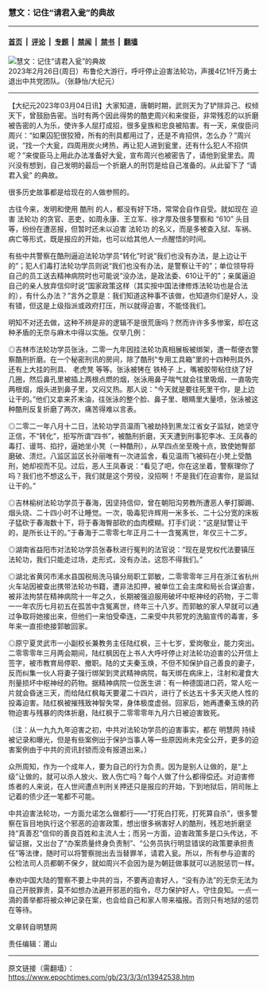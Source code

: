 ### 慧文：记住“请君入瓮”的典故

---

#### [首页](../../../..?n13942538) &nbsp;|&nbsp; [评论](../../../../../epoch-comment?n13942538) &nbsp;|&nbsp; [专题](../../../../../epoch-special?n13942538) &nbsp;|&nbsp; [禁闻](../../../../../epoch-news?n13942538) &nbsp;|&nbsp; [禁书](../../../../../books?n13942538) &nbsp;|&nbsp; [翻墙](https://github.com/gfw-breaker/nogfw/blob/master/README.md?n13942538)


<div><img alt="慧文：记住“请君入瓮”的典故" class="attachment-djy_600_400 size-djy_600_400 wp-post-image" src="https://i.epochtimes.com/assets/uploads/2023/02/id13938967-230226172836100731-600x400.jpg"/>
<div class="caption">
 2023年2月26日(周日）布鲁伦大游行，呼吁停止迫害法轮功，声援4亿1仟万勇士退出中共党团队。（张静怡/大纪元）
</div></div><hr/><div class="post_content" id="artbody" itemprop="articleBody">
 <!-- article content begin -->
 <p>
  【大纪元2023年03月04日讯】大家知道，唐朝时期，武则天为了铲除异己、权倾天下，曾鼓励告密。当时有两个因此得势的酷吏周兴和来俊臣，非常残忍的以折磨被告密的人为乐，使许多人屈打成招，很多皇族和忠良被陷害。有一天，来俊臣问周兴：“如果囚犯很狡猾，所有的刑具都用过了，还是不肯招供，怎么办？”周兴说，“找一个大瓮，四周用炭火烤热，再让犯人进到瓮里，还有什么犯人不招供呢？”来俊臣马上用此办法准备好大瓮，宣布周兴也被密告了，请他到瓮里去。周兴没有想到，自己发明的最后一个折磨人的刑罚是给自己准备的。从此留下了
  <ok href="https://www.epochtimes.com/gb/tag/%E2%80%9C%E8%AF%B7%E5%90%9B%E5%85%A5%E7%93%AE%E2%80%9D.html">
   “请君入瓮”
  </ok>
  的典故。
 </p>
 <div id="ar_bArticleContent_OuterFrame">
  <div class="ar_AuthorDate">
   <div class="ar_datesocial">
    <div class="ar_socialcounter">
     <div class="ar_articleContent" id="ar_bArticleContent">
      <p>
       很多历史故事都是给现在的人做参照的。
      </p>
      <p>
       古往今来，发明和使用
       <ok href="https://www.minghui.org/mh/glossary.html#38">
        酷刑
       </ok>
       的人，都没有好下场，常常会自作自受。就如现在
       <ok href="https://www.minghui.org/mh/glossary.html#37">
        迫害
       </ok>
       <ok href="https://www.epochtimes.com/gb/tag/%E6%B3%95%E8%BD%AE%E5%8A%9F.html">
        法轮功
       </ok>
       的贪官、恶吏，如周永康、王立军、徐才厚及很多警察和
       <ok href="https://www.minghui.org/mh/glossary.html#3">
        “610”
       </ok>
       头目等，纷纷在遭恶报，但暂时还未以迫害
       <ok href="https://www.epochtimes.com/gb/tag/%E6%B3%95%E8%BD%AE%E5%8A%9F.html">
        法轮功
       </ok>
       的名义，而是多被查入狱、车祸、病亡等形式，既是报应的开始，也可以给其他人一点醒悟的时间。
      </p>
      <p>
       有些中共警察在酷刑逼迫法轮功学员“转化”时说“我们也没有办法，是上边让干的”；犯人们毒打法轮功学员则说“我们也没有办法，是警察让干的”；单位领导将自己的员工送去精神病院时也可能说“没办法，是政法委、610让干的”；亲属逼迫自己的亲人放弃信仰时说“国家政策这样（其实按中国法律修炼法轮功也是合法的），有什么办法？”言外之意是：我们知道这种事不该做，也知道你们是好人，没有错，但这是上级指派或政府打压，所以就得迫害，不能怪我们。
      </p>
      <p>
       明知不对还去做，这种不辨是非的逻辑不是很荒唐吗？然而许许多多惨案，却在这种矛盾的无奈与麻木中得以实施。仅举几例：
      </p>
      <p>
       ◎吉林市法轮功学员张泳，二零一九年因挂法轮功真相展板被绑架，遭一帮便衣警察酷刑折磨。在一个秘密刑讯的房间，除了酷刑“专用工具箱”里的十四种刑具外，还有上大挂的刑具、
       <ok href="https://www.minghui.org/mh/glossary.html#29">
        老虎凳
       </ok>
       等等。张泳被铐在
       <ok href="https://www.minghui.org/mh/glossary.html#20">
        铁椅子
       </ok>
       上，嘴被胶带粘住绕了好几圈，然后鼻孔里被插上两根点燃的烟，张泳用鼻子喘气就会往里吸烟，一直吸完两根烟，烟头进到鼻子里，又闷又热。那人说：“今天就是要往死里干你，是上边让干的。”他们又拿来芥末油，往张泳的整个脸、鼻子里、眼睛里大量喷，张泳被这种酷刑反复折磨了两次，痛苦得难以言表。
      </p>
      <p>
       ◎二零二一年八月十二日，法轮功学员温雨飞被劫持到黑龙江省女子监狱，她坚守正信，不“转化”，拒写所谓“四书”，被酷刑折磨，天天遭到刑事犯李冰、王凤春的毒打、谩骂、掐拧，逼她坐小凳（一种酷刑），从早四点坐至晚十点，致使她臀部磨破、溃烂。八监区监区长孙丽唯有一次进监舍，看见温雨飞被码在小凳上受酷刑，她却视而不见。过后，恶人王凤春说：“看见了吧，你在这坐着，警察理你了吗？我们也不想这么干，我们就是这个劳役，没招啊！不是我们在迫害你，是监狱让干的。”
      </p>
      <p>
       ◎吉林榆树法轮功学员于春海，因坚持信仰，曾在朝阳沟劳教所遭恶人拳打脚踢、烟头烧、二十四小时不让睡觉。一次，吸毒犯许辉用一米多长、二十公分宽的床板子猛砍于春海数十下，将于春海臀部砍的血肉模糊。打手们说：“这是狱警让干的，是所长让干的。”于春海于二零零七年正月二十一含冤离世，年仅三十二岁。
      </p>
      <p>
       ◎湖南省益阳市对法轮功学员张春秋进行冤判的法官说：“现在是党权代法要镇压法轮功，我们只能走过场，走形式，没有办法，这怨不得我们。”
      </p>
      <p>
       ◎湖北省黄冈市浠水县国税局洗马镇分局职工郭敏，二零零零年三月在浙江省杭州火车站因被查出携带法轮功书籍，遭非法扣押，被单位工会主席和局长合谋迫害，被非法拘禁在精神病院十一年之久，长期被强迫服用破坏中枢神经的药物，于二零一一年农历七月初五在孤苦中含冤离世，终年三十八岁。而郭敏的家人早就可以通过争取将她接出来，但他们一来怕受牵连，二来受中共邪党的洗脑宣传的毒害，多年来一直拒绝接郭敏回家。
      </p>
      <p>
       ◎原宁夏灵武市一小副校长兼教务主任陆红枫，三十七岁，爱岗敬业，能力突出。二零零零年三月两会期间，陆红枫因在上书人大呼吁停止对法轮功迫害的公开信上签字，被市教育局停职、撤职。陆的丈夫秦玉焕，不但不知保护自己善良的妻子，反而纠集一伙人将妻子强行绑架到灵武精神病院，每天绑在病床上，注射和灌食大剂量损坏中枢神经的药物。据精神病院一位医生讲：有一种德国进口药，常人吃一片就会昏迷三天，而给陆红枫每天要灌二十四片，进行了长达五十多天灭绝人性的投毒迫害。陆红枫被摧残致神智失常，身体极度虚弱。回家后，她再遭秦玉焕的药物迫害与残暴的肉体折磨，陆红枫于二零零零年九月六日被迫害致死。
      </p>
      <p>
       （注：从一九九九年迫害之初，中共对法轮功学员的迫害事实，都在
       <ok href="https://www.minghui.org/mh/glossary.html#2">
        明慧网
       </ok>
       持续被记录和曝光，但是有些案例出于保护当事人等一些原因尚未完全公开，更多的迫害案例由于中共的资讯封锁而没有报道出来。）
      </p>
      <p>
       众所周知，作为一个成年人，要为自己的行为负责。因为是别人让做的，是“上级”让做的，就可以杀人放火、致人伤亡吗？每个人做了什么都得偿还。对迫害修炼者的人来说，在人世间遭点判刑关押还只是报应的开始，下到地狱后，阴司账上记着的债少还一笔都不可能。
      </p>
      <p>
       中共迫害法轮功，一方面允诺怎么做都行——“打死白打死，打死算自杀”，很多警察在盲目地执行这个邪恶的迫害政策，想出很多祸害好人的酷刑，残忍地折磨坚持“真善忍”信仰的善良百姓和主流人士；而另一方面，迫害政策多是口头传达，不留证据，又出台了“办案质量终身负责制”、“公务员执行明显错误的政策要承担责任”等法律，随时可以将警察抛出去当替罪羊，请君入瓮。所以，所有参与迫害的公检法司人员都朝不保夕，就如周兴不会因为是为朝廷做事就可以逃脱惩罚一样。
      </p>
      <p>
       奉劝中国大陆的警察不要上中共的当，不要再迫害好人，“没有办法”的无奈无法为自己开脱罪责，莫不如想办法避开邪恶的指令，尽力保护好人，守住良知。一点一滴的善举都将被众神记录在案，也会给自己和家人带来福报。否则只有地狱的惩罚在等待。
      </p>
      <p>
       文章转自明慧网
      </p>
      <p>
       责任编辑：莆山
      </p>
     </div>
    </div>
   </div>
  </div>
 </div>
 <!-- article content end -->
 <div id="below_article_ad">
 </div>
</div>


---

原文链接（需翻墙）：https://www.epochtimes.com/gb/23/3/3/n13942538.htm